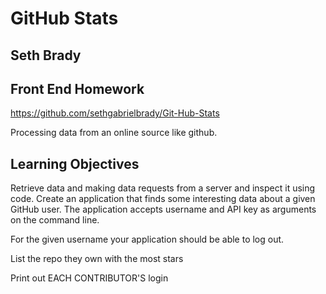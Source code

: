# GitHub Stats
## Seth Brady
## Front End Homework
https://github.com/sethgabrielbrady/Git-Hub-Stats

Processing data from an online source like github.
## Learning Objectives
Retrieve data and making data requests from a server and inspect it using code. Create an application that finds some interesting data about a given GitHub user. The application accepts username and API key as arguments on the command line.

For the given username your application should be able to log out. 

List the repo they own with the most stars

Print out EACH CONTRIBUTOR'S login 
